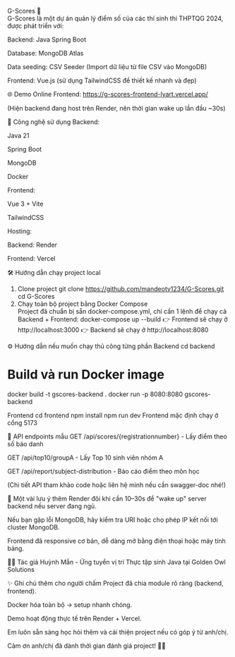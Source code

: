 G-Scores 🎯  
G-Scores là một dự án quản lý điểm số của các thí sinh thi THPTQG 2024, được phát triển với:

Backend: Java Spring Boot

Database: MongoDB Atlas

Data seeding: CSV Seeder (Import dữ liệu từ file CSV vào MongoDB)

Frontend: Vue.js (sử dụng TailwindCSS để thiết kế nhanh và đẹp)

🌐 Demo Online
Frontend: https://g-scores-frontend-lyart.vercel.app/

(Hiện backend đang host trên Render, nên thời gian wake up lần đầu ~30s)

🚀 Công nghệ sử dụng
Backend:

Java 21

Spring Boot

MongoDB

Docker

Frontend:

Vue 3 + Vite

TailwindCSS

Hosting:

Backend: Render

Frontend: Vercel

🛠️ Hướng dẫn chạy project local
1. Clone project
git clone https://github.com/mandeotv1234/G-Scores.git  
cd G-Scores
2. Chạy toàn bộ project bằng Docker Compose  
Project đã chuẩn bị sẵn docker-compose.yml, chỉ cần 1 lệnh để chạy cả Backend + Frontend:
docker-compose up --build
👉 Frontend sẽ chạy ở http://localhost:3000
👉 Backend sẽ chạy ở http://localhost:8080

⚙️ Hướng dẫn nếu muốn chạy thủ công từng phần
Backend
cd backend
# Build và run Docker image
docker build -t gscores-backend .
docker run -p 8080:8080 gscores-backend

Frontend
cd frontend
npm install
npm run dev
Frontend mặc định chạy ở cổng 5173


📄 API endpoints mẫu
GET /api/scores/{registrationnumber} - Lấy điểm theo số báo danh

GET /api/top10/groupA - Lấy Top 10 sinh viên nhóm A

GET /api/report/subject-distribution - Báo cáo điểm theo môn học

(Chi tiết API tham khảo code hoặc liên hệ mình nếu cần swagger-doc nhé!)

💬 Một vài lưu ý thêm
Render đôi khi cần 10–30s để "wake up" server backend nếu server đang ngủ.

Nếu bạn gặp lỗi MongoDB, hãy kiểm tra URI hoặc cho phép IP kết nối tới cluster MongoDB.

Frontend đã responsive cơ bản, dễ dàng mở bằng điện thoại hoặc máy tính bảng.

👨‍💻 Tác giả
Huỳnh Mẫn - Ứng tuyển vị trí Thực tập sinh Java tại Golden Owl Solutions

✨ Ghi chú thêm cho người chấm
Project đã chia module rõ ràng (backend, frontend).

Docker hóa toàn bộ -> setup nhanh chóng.

Demo hoạt động thực tế trên Render + Vercel.

Em luôn sẵn sàng học hỏi thêm và cải thiện project nếu có góp ý từ anh/chị.

Cảm ơn anh/chị đã dành thời gian đánh giá project! 🙇‍♂️
